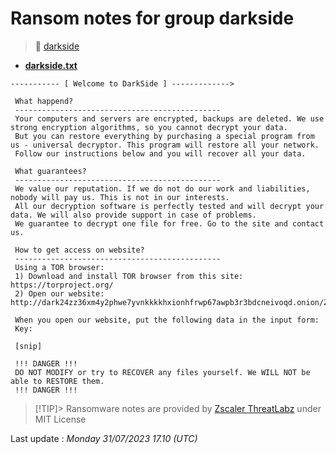 # Ransom notes for group darkside
> 🔗 [darkside](group/darkside)
* **[darkside.txt](https://ransomware.live/ransomware_notes/darkside/darkside.txt)**

```
----------- [ Welcome to DarkSide ] -------------> 
  
 What happend? 
 ---------------------------------------------- 
 Your computers and servers are encrypted, backups are deleted. We use strong encryption algorithms, so you cannot decrypt your data. 
 But you can restore everything by purchasing a special program from us - universal decryptor. This program will restore all your network. 
 Follow our instructions below and you will recover all your data. 
  
 What guarantees? 
 ---------------------------------------------- 
 We value our reputation. If we do not do our work and liabilities, nobody will pay us. This is not in our interests. 
 All our decryption software is perfectly tested and will decrypt your data. We will also provide support in case of problems. 
 We guarantee to decrypt one file for free. Go to the site and contact us. 
  
 How to get access on website?  
 ---------------------------------------------- 
 Using a TOR browser: 
 1) Download and install TOR browser from this site: https://torproject.org/ 
 2) Open our website: http://dark24zz36xm4y2phwe7yvnkkkkhxionhfrwp67awpb3r3bdcneivoqd.onion/ZWQHXVE7MW9JXE5N1EGIP6IMEFAGC7LNN6WJCBVKJFKB5QXP6LUZV654ASG7977V 
  
 When you open our website, put the following data in the input form: 
 Key: 
  
 [snip]
 
 !!! DANGER !!! 
 DO NOT MODIFY or try to RECOVER any files yourself. We WILL NOT be able to RESTORE them.  
 !!! DANGER !!!

```


> [!TIP]> Ransomware notes are provided by [Zscaler ThreatLabz](https://github.com/threatlabz/ransomware_notes) under MIT License
> 




Last update : _Monday 31/07/2023 17.10 (UTC)_

